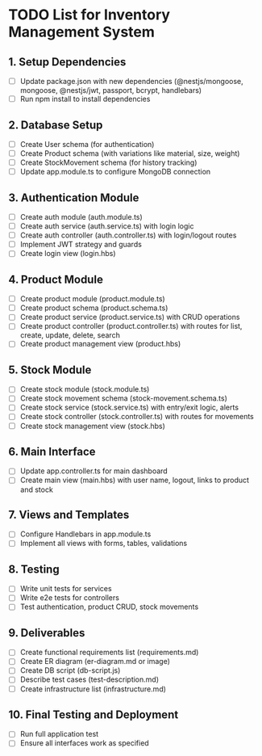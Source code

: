 # TODO List for Inventory Management System

## 1. Setup Dependencies
- [ ] Update package.json with new dependencies (@nestjs/mongoose, mongoose, @nestjs/jwt, passport, bcrypt, handlebars)
- [ ] Run npm install to install dependencies

## 2. Database Setup
- [ ] Create User schema (for authentication)
- [ ] Create Product schema (with variations like material, size, weight)
- [ ] Create StockMovement schema (for history tracking)
- [ ] Update app.module.ts to configure MongoDB connection

## 3. Authentication Module
- [ ] Create auth module (auth.module.ts)
- [ ] Create auth service (auth.service.ts) with login logic
- [ ] Create auth controller (auth.controller.ts) with login/logout routes
- [ ] Implement JWT strategy and guards
- [ ] Create login view (login.hbs)

## 4. Product Module
- [ ] Create product module (product.module.ts)
- [ ] Create product schema (product.schema.ts)
- [ ] Create product service (product.service.ts) with CRUD operations
- [ ] Create product controller (product.controller.ts) with routes for list, create, update, delete, search
- [ ] Create product management view (product.hbs)

## 5. Stock Module
- [ ] Create stock module (stock.module.ts)
- [ ] Create stock movement schema (stock-movement.schema.ts)
- [ ] Create stock service (stock.service.ts) with entry/exit logic, alerts
- [ ] Create stock controller (stock.controller.ts) with routes for movements
- [ ] Create stock management view (stock.hbs)

## 6. Main Interface
- [ ] Update app.controller.ts for main dashboard
- [ ] Create main view (main.hbs) with user name, logout, links to product and stock

## 7. Views and Templates
- [ ] Configure Handlebars in app.module.ts
- [ ] Implement all views with forms, tables, validations

## 8. Testing
- [ ] Write unit tests for services
- [ ] Write e2e tests for controllers
- [ ] Test authentication, product CRUD, stock movements

## 9. Deliverables
- [ ] Create functional requirements list (requirements.md)
- [ ] Create ER diagram (er-diagram.md or image)
- [ ] Create DB script (db-script.js)
- [ ] Describe test cases (test-description.md)
- [ ] Create infrastructure list (infrastructure.md)

## 10. Final Testing and Deployment
- [ ] Run full application test
- [ ] Ensure all interfaces work as specified
